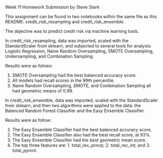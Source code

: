 Week 11 Homework Submission
by Steve Stark

This assignment can be found in two notebooks within the same file as this README: credit_risk_resampling and credit_risk_ensemble. 

The objective was to predict credit risk via machine learning tools.

In credit_risk_resampling, data was imported, scaled with the StandardScaler from sklearn, and subjected to several tools for analysis: Logistic Regression, Naive Random Oversampling, SMOTE Oversampling, Undersampling, and Combination Sampling. 

Results were as folows: 
1. SMOTE Oversampling had the best balanced accuracy score.
2. All models had recall scores in the 99th percentile.
3. Naive Random Oversampling, SMOTE, and Combination Sampling all had geometric means of 0.99.

In credit_risk_ensemble, data was imported, scaled with the StandardScaler from sklearn, and then two algorithms were applied to the data: the Balanced Random Forest Classifier and the Easy Ensemble Classifier.

Results were as follow:
1. The Easy Ensemble Classifier had the best balanced accuracy score.
2. The Easy Ensemble Classifier also had the best recall score, at 93%.
3. The Easy Ensemble Classifier had the best geometric mean score.
4. The top three features are: 1. total_rec_prncp; 2. total_rec_int; and 3. total_pymnt.
